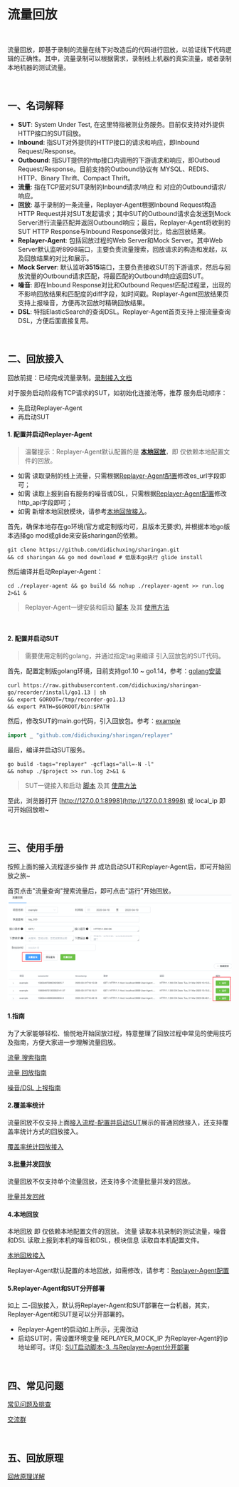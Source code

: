 # 流量回放

<br>

流量回放，即基于录制的流量在线下对改造后的代码进行回放，以验证线下代码逻辑的正确性。其中，流量录制可以根据需求，录制线上机器的真实流量，或者录制本地机器的测试流量。

<br>

## 一、名词解释
* **SUT**: System Under Test, 在这里特指被测业务服务。目前仅支持对外提供HTTP接口的SUT回放。
* **Inbound**: 指SUT对外提供的HTTP接口的请求和响应，即Inbound Request/Response。
* **Outbound**: 指SUT提供的http接口内调用的下游请求和响应，即Outboud Request/Response。目前支持的Outbound协议有 MYSQL、REDIS、HTTP、Binary Thrift、Compact Thrift。
* **流量**: 指在TCP层对SUT录制的Inbound请求/响应 和 对应的Outbound请求/响应。
* **回放**: 基于录制的一条流量，Replayer-Agent根据Inbound Request构造HTTP Request并对SUT发起请求；其中SUT的Outbound请求会发送到Mock Server进行流量匹配并返回Outbound响应；最后，Replayer-Agent将收到的SUT HTTP Response与Inbound Response做对比，给出回放结果。
* **Replayer-Agent**: 包括回放过程的Web Server和Mock Server。其中Web Server默认监听8998端口，主要负责流量搜索，回放请求的构造和发起，以及回放结果的对比和展示。
* **Mock Server**: 默认监听**3515**端口，主要负责接收SUT的下游请求，然后与回放流量的Outbound请求匹配，将最匹配的Outbound响应返回SUT。
* **噪音**: 即在Inbound Response对比和Outbound Request匹配过程里，出现的不影响回放结果和匹配度的diff字段，如时间戳。Replayer-Agent回放结果页支持上报噪音，方便再次回放时精确回放结果。
* **DSL**: 特指ElasticSearch的查询DSL。Replayer-Agent首页支持上报流量查询DSL，方便后面直接复用。

<br>

## 二、回放接入

回放前提：已经完成流量录制。[录制接入文档](../recorder/README.md)

对于服务启动阶段有TCP请求的SUT，如初始化连接池等，推荐 服务启动顺序：
* 先启动Replayer-Agent 
* 再启动SUT

#### 1. 配置并启动Replayer-Agent

> 温馨提示：Replayer-Agent默认配置的是 **[本地回放](#4本地回放)**，即 仅依赖本地配置文件的回放。
* 如需 读取录制的线上流量，只需根据[Replayer-Agent配置](./replayer-conf.md#5-es_url)修改es_url字段即可；
* 如需 读取上报到自有服务的噪音或DSL，只需根据[Replayer-Agent配置](./replayer-conf.md#4-http_api)修改http_api字段即可；
* 如需 新增本地回放模块，请参考[本地回放接入](./replayer-local.md)。

首先，确保本地存在go环境(官方或定制版均可，且版本无要求), 并根据本地go版本选择go mod或glide来安装sharingan的依赖。
```shell script
git clone https://github.com/didichuxing/sharingan.git
&& cd sharingan && go mod download # 低版本go执行 glide install 
```
然后编译并启动Replayer-Agent：
```shell script
cd ./replayer-agent && go build && nohup ./replayer-agent >> run.log 2>&1 &
```
> Replayer-Agent一键安装和启动 [脚本](../../replayer-agent/control.sh) 及其 [使用方法](./replayer-agent.md)

<br>

#### 2. 配置并启动SUT

> 需要使用定制的golang，并通过指定tag来编译 引入回放包的SUT代码。

首先，配置定制版golang环境，目前支持go1.10 ~ go1.14，参考：[golang安装](https://github.com/didichuxing/sharingan-go/tree/recorder)
```shell script
curl https://raw.githubusercontent.com/didichuxing/sharingan-go/recorder/install/go1.13 | sh
&& export GOROOT=/tmp/recorder-go1.13
&& export PATH=$GOROOT/bin:$PATH
```

然后，修改SUT的main.go代码，引入回放包。参考：[example](../../example/replayer/main.go)
```go
import _ "github.com/didichuxing/sharingan/replayer"
```

最后，编译并启动SUT服务。
```shell script
go build -tags="replayer" -gcflags="all=-N -l"
&& nohup ./$project >> run.log 2>&1 &
```
> SUT一键接入和启动 [脚本](../../example/replayer/sut_replayer.sh) 及其 [使用方法](./replayer-sut.md)

至此，浏览器打开 [http://127.0.0.1:8998](http://127.0.0.1:8998) 或 local_ip 即可开始回放啦~

<br>

## 三、使用手册

按照上面的接入流程逐步操作 并 成功启动SUT和Replayer-Agent后，即可开始回放之旅~

首页点击"流量查询"搜索流量后，即可点击"运行"开始回放。
![web_index](../images/web_index.png)

#### 1.指南

为了大家能够轻松、愉悦地开始回放过程，特意整理了回放过程中常见的使用技巧及指南，方便大家进一步理解流量回放。

[流量 搜索指南](./guide/search.md)

[流量 回放指南](./guide/replay.md)

[噪音/DSL 上报指南](./guide/report.md)

#### 2.覆盖率统计

流量回放不仅支持上面[接入流程-配置并启动SUT](#2-配置并启动sut)展示的普通回放接入，还支持覆盖率统计方式的回放接入。

[覆盖率统计回放接入](./replayer-codecov.md)

#### 3.批量并发回放

流量回放不仅支持单个流量回放，还支持多个流量批量并发的回放。

[批量并发回放](./replayer-parallel.md)

#### 4.本地回放

本地回放 即 仅依赖本地配置文件的回放。 流量 读取本机录制的测试流量，噪音和DSL 读取上报到本机的噪音和DSL，模块信息 读取自本机配置文件。

[本地回放接入](./replayer-local.md)

Replayer-Agent默认配置的本地回放，如需修改，请参考：[Replayer-Agent配置](./replayer-conf.md#4-http_api)

#### 5.Replayer-Agent和SUT分开部署

如上 二-回放接入，默认将Replayer-Agent和SUT部署在一台机器，其实，Replayer-Agent和SUT是可以分开部署的。

* Replayer-Agent的启动如上所示，无需改动
* 启动SUT时，需设置环境变量 REPLAYER_MOCK_IP 为Replayer-Agent的ip地址即可。详见: [SUT启动脚本-3. 与Replayer-Agent分开部署](./replayer-sut.md#3-与replayer-agent分开部署)

<br>

## 四、常见问题
[常见问题及排查](./guide/troubleshoot.md)

[交流群](./guide/troubleshoot.md#交流群)

<br>

## 五、回放原理
[回放原理详解](./replayer-theory.md)
